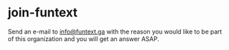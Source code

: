 # join-funtext
Send an e-mail to [info@funtext.ga](malito:info@funtext.ga) with the reason you would like to be part of this organization and you will get an answer ASAP.
